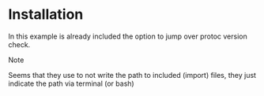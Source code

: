# Installation
In this example is already included the option to jump over protoc version check.

> [!NOTE]
> Seems that they use to not write the path to included (import) files, they just indicate the path via terminal (or bash)